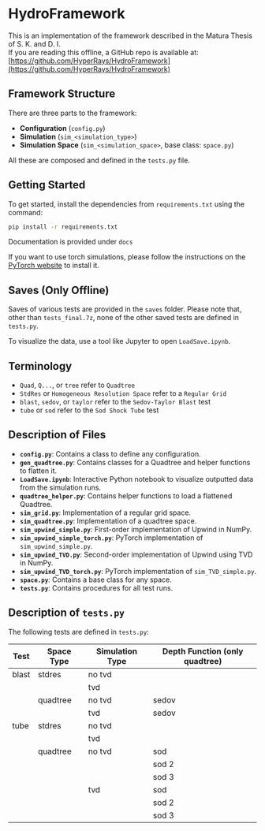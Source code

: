 # HydroFramework

This is an implementation of the framework described in the Matura Thesis of S. K. and D. I.  
If you are reading this offline, a GitHub repo is available at: [https://github.com/HyperRays/HydroFramework](https://github.com/HyperRays/HydroFramework)

## Framework Structure

There are three parts to the framework:

- **Configuration** (`config.py`)
- **Simulation** (`sim_<simulation_type>`)
- **Simulation Space** (`sim_<simulation_space>`, base class: `space.py`)

All these are composed and defined in the `tests.py` file.

## Getting Started

To get started, install the dependencies from `requirements.txt` using the command:

```bash
pip install -r requirements.txt
```

Documentation is provided under `docs`

If you want to use torch simulations, please follow the instructions on the [PyTorch website](https://pytorch.org) to install it.

## Saves (Only Offline)

Saves of various tests are provided in the `saves` folder. Please note that, other than `tests_final.7z`, none of the other saved tests are defined in `tests.py`.

To visualize the data, use a tool like Jupyter to open `LoadSave.ipynb`.

## Terminology

- `Quad`, `Q...`, or `tree` refer to `Quadtree`
- `StdRes` or `Homogeneous Resolution Space` refer to a `Regular Grid`
- `blast`, `sedov`, or `taylor` refer to the `Sedov-Taylor Blast` test
- `tube` or `sod` refer to the `Sod Shock Tube` test

## Description of Files

- **`config.py`**: Contains a class to define any configuration.
- **`gen_quadtree.py`**: Contains classes for a Quadtree and helper functions to flatten it.
- **`LoadSave.ipynb`**: Interactive Python notebook to visualize outputted data from the simulation runs.
- **`quadtree_helper.py`**: Contains helper functions to load a flattened Quadtree.
- **`sim_grid.py`**: Implementation of a regular grid space.
- **`sim_quadtree.py`**: Implementation of a quadtree space.
- **`sim_upwind_simple.py`**: First-order implementation of Upwind in NumPy.
- **`sim_upwind_simple_torch.py`**: PyTorch implementation of `sim_upwind_simple.py`.
- **`sim_upwind_TVD.py`**: Second-order implementation of Upwind using TVD in NumPy.
- **`sim_upwind_TVD_torch.py`**: PyTorch implementation of `sim_TVD_simple.py`.
- **`space.py`**: Contains a base class for any space.
- **`tests.py`**: Contains procedures for all test runs.

## Description of `tests.py`

The following tests are defined in `tests.py`:

| Test   | Space Type  | Simulation Type | Depth Function (only quadtree) |
|--------|-------------|-----------------|--------------------------------|
| blast  | stdres      | no tvd           |                                |
|        |             | tvd             |                                |
|        | quadtree    | no tvd           | sedov                          |
|        |             | tvd             | sedov                          |
| tube   | stdres      | no tvd           |                                |
|        |             | tvd             |                                |
|        | quadtree    | no tvd           | sod                            |
|        |             |                 | sod 2                          |
|        |             |                 | sod 3                          |
|        |             | tvd             | sod                            |
|        |             |                 | sod 2                          |
|        |             |                 | sod 3                          |

